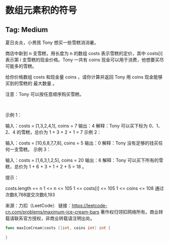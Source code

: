 # 数组元素积的符号  

## Tag: Medium


夏日炎炎，小男孩 Tony 想买一些雪糕消消暑。

商店中新到 n 支雪糕，用长度为 n 的数组 costs 表示雪糕的定价，其中 costs[i] 表示第 i 支雪糕的现金价格。Tony 一共有 coins 现金可以用于消费，他想要买尽可能多的雪糕。

给你价格数组 costs 和现金量 coins ，请你计算并返回 Tony 用 coins 现金能够买到的雪糕的 最大数量 。

注意：Tony 可以按任意顺序购买雪糕。

 

示例 1：

输入：costs = [1,3,2,4,1], coins = 7
输出：4
解释：Tony 可以买下标为 0、1、2、4 的雪糕，总价为 1 + 3 + 2 + 1 = 7
示例 2：

输入：costs = [10,6,8,7,7,8], coins = 5
输出：0
解释：Tony 没有足够的钱买任何一支雪糕。
示例 3：

输入：costs = [1,6,3,1,2,5], coins = 20
输出：6
解释：Tony 可以买下所有的雪糕，总价为 1 + 6 + 3 + 1 + 2 + 5 = 18 。
 

提示：

costs.length == n
1 <= n <= 105
1 <= costs[i] <= 105
1 <= coins <= 108
通过次数8,768提交次数8,193

来源：力扣（LeetCode）
链接：https://leetcode-cn.com/problems/maximum-ice-cream-bars
著作权归领扣网络所有。商业转载请联系官方授权，非商业转载请注明出处。


```go
func maxIceCream(costs []int, coins int) int {
	
}
```